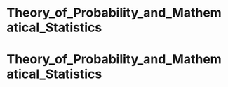 # Theory_of_Probability_and_Mathematical_Statistics
# Theory_of_Probability_and_Mathematical_Statistics
